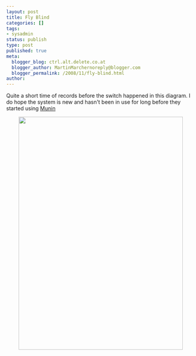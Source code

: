 ```yaml
---
layout: post
title: Fly Blind
categories: []
tags:
- sysadmin
status: publish
type: post
published: true
meta:
  blogger_blog: ctrl.alt.delete.co.at
  blogger_author: MartinMarchernoreply@blogger.com
  blogger_permalink: /2008/11/fly-blind.html
author: 
---
```

<p>Quite a short time of records before the switch happened in this diagram. I do hope the system is new and hasn't been in use for long before they started using <a href="http://munin.projects.linpro.no/">Munin</a></p>
<p><a href="http://s3.amazonaws.com/io-soup-assets/asset/0151/0929_26f2.png"><img style="display:block;text-align:center;cursor:pointer;width:438px;height:622px;margin:0 auto 10px;" src="http://s3.amazonaws.com/io-soup-assets/asset/0151/0929_26f2.png" border="0" alt="" /></a></p>
